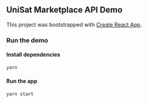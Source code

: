 ## UniSat Marketplace API Demo

This project was bootstrapped with [Create React App](https://github.com/facebook/create-react-app).

### Run the demo

#### Install dependencies

```bash
yarn
```

#### Run the app

```bash
yarn start
```


